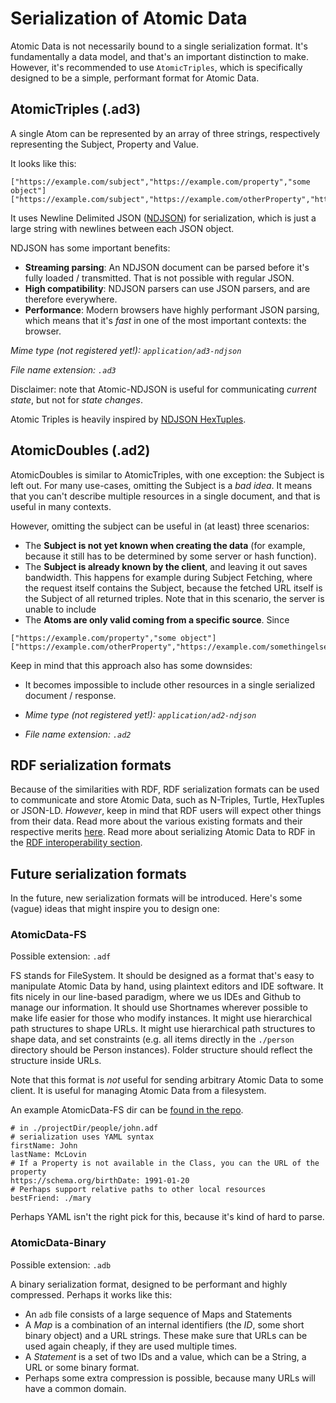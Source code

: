 # Serialization of Atomic Data

Atomic Data is not necessarily bound to a single serialization format.
It's fundamentally a data model, and that's an important distinction to make.
However, it's recommended to use `AtomicTriples`, which is specifically designed to be a simple, performant format for Atomic Data.

## AtomicTriples (.ad3)

A single Atom can be represented by an array of three strings, respectively representing the Subject, Property and Value.

It looks like this:

```ad3
["https://example.com/subject","https://example.com/property","some object"]
["https://example.com/subject","https://example.com/otherProperty","https://example.com/somethingelse"]
```

It uses Newline Delimited JSON ([NDJSON](http://ndjson.org/)) for serialization, which is just a large string with newlines between each JSON object.

NDJSON has some important benefits:

- **Streaming parsing**: An NDJSON document can be parsed before it's fully loaded / transmitted. That is not possible with regular JSON.
- **High compatibility**: NDJSON parsers can use JSON parsers, and are therefore everywhere.
- **Performance**: Modern browsers have highly performant JSON parsing, which means that it's _fast_ in one of the most important contexts: the browser.

_Mime type (not registered yet!): `application/ad3-ndjson`_

_File name extension: `.ad3`_

Disclaimer: note that Atomic-NDJSON is useful for communicating _current state_, but not for _state changes_.

Atomic Triples is heavily inspired by [NDJSON HexTuples](https://github.com/ontola/hextuples).

## AtomicDoubles (.ad2)

AtomicDoubles is similar to AtomicTriples, with one exception: the Subject is left out.
For many use-cases, omitting the Subject is a _bad idea_.
It means that you can't describe multiple resources in a single document, and that is useful in many contexts.

However, omitting the subject can be useful in (at least) three scenarios:

- The **Subject is not yet known when creating the data** (for example, because it still has to be determined by some server or hash function).
- The **Subject is already known by the client**, and leaving it out saves bandwidth. This happens for example during Subject Fetching, where the request itself contains the Subject, because the fetched URL itself is the Subject of all returned triples. Note that in this scenario, the server is unable to include
- The **Atoms are only valid coming from a specific source**. Since

```ndjson
["https://example.com/property","some object"]
["https://example.com/otherProperty","https://example.com/somethingelse"]
```

Keep in mind that this approach also has some downsides:

- It becomes impossible to include other resources in a single serialized document / response.

- _Mime type (not registered yet!): `application/ad2-ndjson`_
- _File name extension: `.ad2`_

## RDF serialization formats

Because of the similarities with RDF, RDF serialization formats can be used to communicate and store Atomic Data, such as N-Triples, Turtle, HexTuples or JSON-LD.
_However_, keep in mind that RDF users will expect other things from their data.
Read more about the various existing formats and their respective merits [here](https://ontola.io/blog/rdf-serialization-formats/).
Read more about serializing Atomic Data to RDF in the [RDF interoperability section](../interoperability/rdf.md).

## Future serialization formats

In the future, new serialization formats will be introduced.
Here's some (vague) ideas that might inspire you to design one:

### AtomicData-FS

Possible extension: `.adf`

FS stands for FileSystem.
It should be designed as a format that's easy to manipulate Atomic Data by hand, using plaintext editors and IDE software.
It fits nicely in our line-based paradigm, where we us IDEs and Github to manage our information.
It should use Shortnames wherever possible to make life easier for those who modify instances.
It might use hierarchical path structures to shape URLs.
It might use hierarchical path structures to shape data, and set constraints (e.g. all items directly in the `./person` directory should be Person instances).
Folder structure should reflect the structure inside URLs.

Note that this format is _not_ useful for sending arbitrary Atomic Data to some client.
It is useful for managing Atomic Data from a filesystem.

An example AtomicData-FS dir can be [found in the repo](https://github.com/ontola/atomic-data/tree/master/examples/atomic-fs/people).

```
# in ./projectDir/people/john.adf
# serialization uses YAML syntax
firstName: John
lastName: McLovin
# If a Property is not available in the Class, you can the URL of the property
https://schema.org/birthDate: 1991-01-20
# Perhaps support relative paths to other local resources
bestFriend: ./mary
```

Perhaps YAML isn't the right pick for this, because it's kind of hard to parse.

### AtomicData-Binary

Possible extension: `.adb`

A binary serialization format, designed to be performant and highly compressed.
Perhaps it works like this:

- An `adb` file consists of a large sequence of Maps and Statements
- A _Map_ is a combination of an internal identifiers (the _ID_, some short binary object) and a URL strings. These make sure that URLs can be used again cheaply, if they are used multiple times.
- A _Statement_ is a set of two IDs and a value, which can be a String, a URL or some binary format.
- Perhaps some extra compression is possible, because many URLs will have a common domain.
